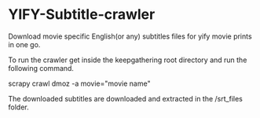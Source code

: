 # YIFY-Subtitle-crawler
Download movie specific English(or any) subtitles files for yify movie prints in one go.

To run the crawler get inside the keepgathering root directory and run the following command.

scrapy crawl dmoz -a movie="movie name"

The downloaded subtitles are downloaded and extracted in the /srt_files folder.